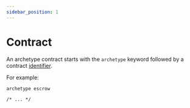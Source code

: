 ```yaml
---
sidebar_position: 1
---
```


# Contract

An archetype contract starts with the `archetype` keyword followed by a contract [identifier](/docs/reference/declarations/identifier).

For example:
```archetype
archetype escrow

/* ... */
```